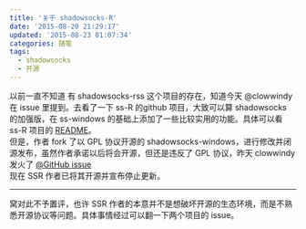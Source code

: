 ```yaml
---
title: '关于 shadowsocks-R'
date: '2015-08-20 21:29:17'
updated: '2015-08-23 01:07:34'
categories: 随笔
tags:
  - shadowsocks
  - 开源
---
```



以前一直不知道 有 shadowsocks-rss 这个项目的存在，知道今天 @clowwindy 在 issue 里提到。去看了一下 ss-R 的github 项目，大致可以算 shadowsocks 的加强版，在 ss-windows 的基础上添加了一些比较实用的功能。具体可以看 ss-R 项目的 [README](https://github.com/breakwa11/shadowsocks-rss/blob/master/readme.md)。  
 但是，作者 fork 了以 GPL 协议开源的 shadowsocks-windows，进行修改并闭源发布，虽然作者承诺以后将会开源，但还是违反了 GPL 协议，昨天 clowwindy 发火了 [@GitHub issue](https://github.com/shadowsocks/shadowsocks-windows/issues/293#issuecomment-132253168)  
 现在 SSR 作者已将其开源并宣布停止更新。

- - - - - -

 窝对此不予置评，也许 SSR 作者的本意并不是想破坏开源的生态环境，而是不熟悉开源协议等问题。具体事情经过可以翻一下两个项目的 issue。

